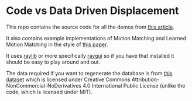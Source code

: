 # Code vs Data Driven Displacement

This repo contains the source code for all the demos from [this article](https://theorangeduck.com/page/code-vs-data-driven-displacement).

It also contains example implementations of Motion Matching and Learned Motion Matching in the style of [this paper](https://theorangeduck.com/page/learned-motion-matching).

It uses [raylib](https://www.raylib.com/) or more specifically [raygui](https://github.com/raysan5/raygui) so if you have that installed it should be easy to play around and out.

The data required if you want to regenerate the database is from [this dataset](https://github.com/ubisoft/ubisoft-laforge-animation-dataset) which is licensed under Creative Commons Attribution-NonCommercial-NoDerivatives 4.0 International Public License (unlike the code, which is licensed under MIT).
